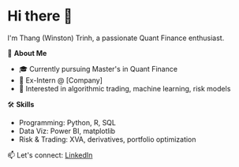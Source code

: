 # Hi there 👋

I'm Thang (Winston) Trinh, a passionate Quant Finance enthusiast.

🚀 **About Me**
- 🎓 Currently pursuing Master's in Quant Finance
- 💼 Ex-Intern @ [Company]
- 🤖 Interested in algorithmic trading, machine learning, risk models

🛠️ **Skills**
- Programming: Python, R, SQL
- Data Viz: Power BI, matplotlib
- Risk & Trading: XVA, derivatives, portfolio optimization

📫 Let's connect: [LinkedIn](https://linkedin.com/in/yourname)
